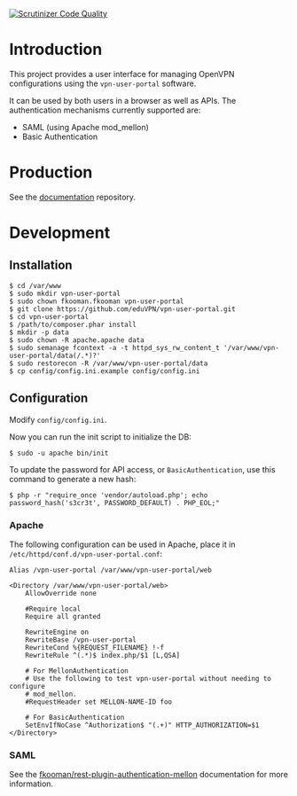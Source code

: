 [![Scrutinizer Code Quality](https://scrutinizer-ci.com/g/eduVPN/vpn-user-portal/badges/quality-score.png?b=master)](https://scrutinizer-ci.com/g/eduVPN/vpn-user-portal/?branch=master)

# Introduction
This project provides a user interface for managing OpenVPN configurations 
using the `vpn-user-portal` software.

It can be used by both users in a browser as well as APIs. The authentication
mechanisms currently supported are:

* SAML (using Apache mod_mellon)
* Basic Authentication

# Production

See the [documentation](https://github.com/eduVPN/documentation) repository.

# Development

## Installation

    $ cd /var/www
    $ sudo mkdir vpn-user-portal
    $ sudo chown fkooman.fkooman vpn-user-portal
    $ git clone https://github.com/eduVPN/vpn-user-portal.git
    $ cd vpn-user-portal
    $ /path/to/composer.phar install
    $ mkdir -p data
    $ sudo chown -R apache.apache data
    $ sudo semanage fcontext -a -t httpd_sys_rw_content_t '/var/www/vpn-user-portal/data(/.*)?'
    $ sudo restorecon -R /var/www/vpn-user-portal/data
    $ cp config/config.ini.example config/config.ini

## Configuration
Modify `config/config.ini`.

Now you can run the init script to initialize the DB:

    $ sudo -u apache bin/init

To update the password for API access, or `BasicAuthentication`, use this 
command to generate a new hash:

    $ php -r "require_once 'vendor/autoload.php'; echo password_hash('s3cr3t', PASSWORD_DEFAULT) . PHP_EOL;"

### Apache 

The following configuration can be used in Apache, place it in 
`/etc/httpd/conf.d/vpn-user-portal.conf`:

    Alias /vpn-user-portal /var/www/vpn-user-portal/web

    <Directory /var/www/vpn-user-portal/web>
        AllowOverride none
      
        #Require local 
        Require all granted

        RewriteEngine on
        RewriteBase /vpn-user-portal
        RewriteCond %{REQUEST_FILENAME} !-f
        RewriteRule ^(.*)$ index.php/$1 [L,QSA]

        # For MellonAuthentication
        # Use the following to test vpn-user-portal without needing to configure
        # mod_mellon.
        #RequestHeader set MELLON-NAME-ID foo

        # For BasicAuthentication
        SetEnvIfNoCase ^Authorization$ "(.+)" HTTP_AUTHORIZATION=$1
    </Directory>

### SAML
See the 
[fkooman/rest-plugin-authentication-mellon](https://github.com/fkooman/php-lib-rest-plugin-authentication-mellon/) 
documentation for more information.
